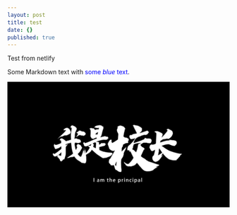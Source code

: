 ```yaml
---
layout: post
title: test
date: {}
published: true
---
```

Test from netlify

Some Markdown text with <span style="color:blue">some *blue* text</span>.

![](/assets/uploads/1f189dfe3a2a416f9d54d7c5df5ba0df-00005.jpg)